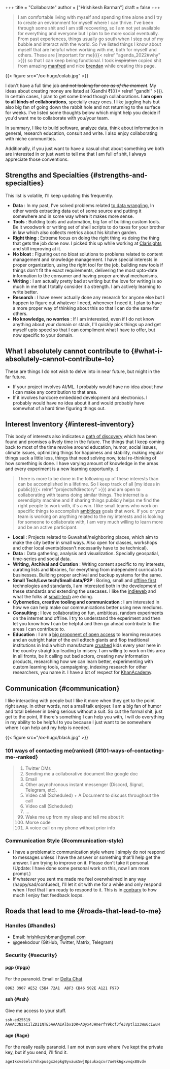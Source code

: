 +++
title = "Collaborate"
author = ["Hrishikesh Barman"]
draft = false
+++

<div class="book-hint info small-text">

> I am comfortable living with myself and spending time alone and I try to create an environment for myself where I can thrive. I've been through some shit and I am still recovering, so I am not yet available for everything and everyone but I plan to be more social eventually. From past experiences, things usually go south when I step out of my bubble and interact with the world. So I've listed things I know about myself that are helpful when working with me, both for myself and others. These are [important for me]({{< relref "agenda_2022#why" >}}) so that I can keep being functional. I took ~~inspiration~~ copied shit from amazing [manfred](https://manfred.life/howto-manfred) and nice [brendan](https://www.brendanschlagel.com/collaborate/) while creating this page.
</div>

{{< figure src="/ox-hugo/colab.jpg" >}}

I don't have a full time job ~~and not looking for one _as of the moment_~~. My ideas about creating money are listed at [Gandhi ₹]({{< relref "gandhi" >}}). In certain cases, I plan to get some bread though collaborations. **I am open to all kinds of collaborations**, specially crazy ones. I like juggling hats but also big fan of going down the rabbit hole and not returning to the surface for weeks. I've listed some thoughts below which might help you decide if you'd want me to collaborate with you/your team.

In summary, I like to build software, analyze data, think about information in general, research education, consult and write. I also enjoy collaborating with niche communities.

Additionally, if you just want to have a casual chat about something we both are interested in or just want to tell me that I am full of shit, I always appreciate those conventions.


## Strengths and Specialties {#strengths-and-specialties}

This list is volatile, I'll keep updating this frequently.

-   **Data** : In my past, I've solved problems related [to data wrangling](https://www.kalzumeus.com/2011/10/28/dont-call-yourself-a-programmer/), In other words extracting data out of some source and putting it somewhere and in some way where it makes more sense.
-   **Tools** : Building tools and automation, big fan of building custom tools. Be it woodwork or writing set of shell scripts to do taxes for your brother in law which also collects metrics about his kitchen garden.
-   **Right thing** : Extreme focus on doing the right thing vs doing the thing that gets the job done now. I picked this up while working at [Clarisights](https://clarisights.com/) and still improving at it.
-   **No bloat** : Figuring out no bloat solutions to problems related to content management and knowledge management. I have special interests in proper organization, using the right tool for the job, building new tools if things don't fit the exact requirements, delivering the most upto-date information to the consumer and having proper archival mechanisms.
-   **Writing** : I am actually pretty bad at writing but the love for writing is so much in me that I totally consider it a strength. I am actively learning to write better.
-   **Research** : I have never actually done any research for anyone else but I happen to figure out whatever I need, whenever I need it. I plan to have a more proper way of thinking about this so that I can do the same for others.
-   **No knowledge, no worries** : If I am interested, even if I do not know anything about your domain or stack, I'll quickly pick things up and get myself upto speed so that I can compliment what I have to offer, but now specific to your domain.


## What I absolutely cannot contribute to {#what-i-absolutely-cannot-contribute-to}

These are things I do not wish to delve into in near future, but might in the far future.

-   If your project involves AI/ML. I probably would have no idea about how I can make any contribution to that area.
-   If it involves hardcore embedded development and electronics. I probably would have no idea about it and would probably have somewhat of a hard time figuring things out.


## Interest Inventory {#interest-inventory}

This body of interests also indicates a [path of discovery](https://www.infraculture.org/2021-12-30-an-inventory-of-interests/) which has been found and promises a lively time in the future. The things that I keep coming back to most of the time revolve around education, humor, social issues, climate issues, optimizing things for happiness and stability, making regular things suck a little less, things that need solving now, total re-thinking of how something is done. I have varying amount of knowledge in the areas and every experiment is a new learning opportunity. :)

<div class="book-hint info">

> There is more to be done in the following up of these interests than can be accomplished in a lifetime. So I keep track of all [my ideas in public]({{< relref "projects#directory" >}}) and am open to collaborating with teams doing similar things. The internet is a serendipity machine and if sharing things publicly helps me find the right people to work with, it's a win. I like small teams who work on specific things to accomplish [ambitious](https://patrickcollison.com/fast) goals that work. If you or your team is working on anything related to the my interests and is looking for someone to collaborate with, I am very much willing to learn more and be an active participant.
</div>

-   **Local** : Projects related to Guwahati/neighboring places, which aim to make the city better in small ways. Also open for classes, workshops and other local events(doesn't necessarily have to be technical).
-   **Data** : Data gathering, analysis and visualization. Specially geospatial, time-series and social data.
-   **Writing, Archival and Curation** : Writing content specific to my interests, curating lists and libraries, for everything from independent curricula to businesses. Building proper archival and backup systems for the same.
-   **Small Tech/Low tech/Small data/P2P** : Boring, small and [offline first](https://localfirstweb.dev/) technologies and standards, I am interested both in the development of these standards and extending the usecases. I like the [indieweb](https://indieweb.org/) and what the folks at [small-tech](https://small-tech.org/research-and-development/) are doing.
-   **Cybernetics, creative tooling and communication** : I am interested in how we can help make our communications better using new mediums.
-   **Consulting** : I love collaborating on fun, ambitious, random experiments on the internet and offline. I try to understand the experiment and then let you know how I can be helpful and then go ahead contribute to the areas I can contribute to.
-   **Education** : I am a [big proponent of open access](https://en.wikipedia.org/wiki/Aaron_Swartz#Open_Access) to learning resources and an outright hater of the evil edtech giants and flop traditional institutions in India which manufacture [crushed](https://archive.is/6MF1J) kids every year here in the country straightup leading to misery. I am willing to work on this area in all fronts, be it calling out bad actors, creating new information products, researching how we can learn better, experimenting with custom learning tools, campaigning, indexing research for other researchers, you name it. I have a lot of respect for [KhanAcademy](https://www.khanacademy.org/).


## Communication {#communication}

I like interacting with people but I like it more when they get to the point right away. In other words, not a small talk enjoyer. I am a big fan of humor and total believer in being serious without a suit. So cut the formal shit, just get to the point, If there's something I can help you with, I will do everything in my ability to be helpful to you because I just want to be somewhere where I can help and my help is needed.

{{< figure src="/ox-hugo/black.jpg" >}}


### 101 ways of contacting me(ranked) {#101-ways-of-contacting-me--ranked}

<div class="book-hint warning">

>
>
> <ol class="org-ol">
> <li>Twitter DMs</li>
> <li>Sending me a collaborative document like google doc</li>
> <li>Email</li>
> <li>Other asynchronous instant messenger (Discord, Signal, Telegram, etc).</li>
> <li>Video call (Scheduled) + A Document to discuss throughout the call</li>
> <li>Video call (Scheduled)</li>
> <li>...</li>
> <li value="99">Wake me up from my sleep and tell me about it</li>
> <li>Morse code</li>
> <li>A voice call on my phone without prior info</li>
> </ol>
</div>


### Communication Style {#communication-style}

-   I have a problematic communication style where I simply do not respond to messages unless I have the answer or something that'll help get the answer. I am trying to improve on it. Please don't take it personal. (Update: I have done some personal work on this, now I am more prompt.)
-   If whatever you sent me made me feel overwhelmed in any way (happy/sad/confused), I'll let it sit with me for a while and only respond when I feel that I am ready to respond to it. This is in [contrary](https://en.wikipedia.org/wiki/Value_pluralism) to how much I enjoy fast feedback loops.


## Roads that lead to me {#roads-that-lead-to-me}


### Handles {#handles}

-   Email: hrishikeshbman@gmail.com
-   @geekodour (GitHub, Twitter, Matrix, Telegram)


### Security {#security}


#### pgp {#pgp}

For the paranoid. Email or [Delta Chat](https://delta.chat/en/)

```nil
8963 3907 AE52 C5B4 72A1  ABF3 CB46 502E A121 F97D
```


#### ssh {#ssh}

Give me access to your stuff.

```nil
ssh-ed25519 AAAAC3NzaC1lZDI1NTE5AAAAIAlbx1OR+AQyx4JHmerfY9kcfJfeJVptl1z3Wu6cIwuH
```


#### age {#age}

For the really really paranoid. I am not even sure where i've kept the private key, but if you send, i'll find it.

```nil
age1kxvs6els7nhxpusgxzepkg9yvaus5wj8psukxqcvr7ue9k6gxvvqx88vdv
```
